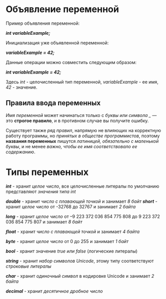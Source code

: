 # Объявление переменной

Пример объявления переменной: 

***int variableExample;***

Инициализация уже объявленной переменной:

***variableExample = 42;***

Данные операции можно совместить следующим образом:

***int variableExample = 42;***

Здесь *int* - целочисленный тип переменной, *variableExample* - ее имя, *42* - значение.

## Правила ввода переменных

*Имя переменной* может начинаться только с *буквы или символа _* — это **строгое правило**, и в противном случае вы получите ошибку.

Существует также *ряд правил*, напрямую не влияющих на корректную работу программы, но *принятых в обществе программистов*, поэтому **названия переменных** пишутся *латиницей, обязательно с маленькой буквы*, и не менее *важно, чтобы ее имя соответствовало ее содержанию*.

# Типы переменных

***int*** - хранит *целое число*, все целочисленные литералы по умолчанию представляют *значения типа int*

***double*** - хранит *число с плавающей точкой* и занимает *8 байт*
***short*** - хранит *целое число* от -32768 до 32767 и занимает *2 байта*

***long*** - хранит *целое число* от –9 223 372 036 854 775 808 до 9 223 372 036 854 775 807 и занимает *8 байт*

***float*** - хранит *число с плавающей точкой* и занимает *4 байта*

***byte*** - хранит *целое число* от 0 до 255 и занимает *1 байт*

***bool*** - хранит значение *true или false* (логические литералы)

***string*** - хранит *набор символов Unicode*, этому типу соответствуют *строковые литералы*

***char*** - хранит *одиночный символ* в кодировке Unicode и занимает *2 байта*

***decimal*** - хранит *десятичное дробное число*